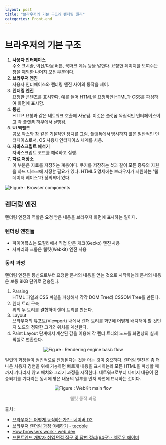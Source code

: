 ```yaml
---
layout: post
title: "브라우저의 기본 구조와 렌더링 원리"
categories: Front-end
---
```


# 브라우저의 기본 구조

1. **사용자 인터페이스**  
   주소 표시줄, 이전/다음 버튼, 북마크 메뉴 등을 말한다. 요청한 페이지를 보여주는 창을 제외한 나머지 모든 부분이다.
2. **브라우저 엔진**  
   사용자 인터페이스와 렌더링 엔진 사이의 동작을 제어.
3. **렌더링 엔진**  
   요청한 콘텐츠를 표시한다. 예를 들어 HTML을 요청하면 HTML과 CSS를 파싱하여 화면에 표시함.
4. **통신**  
   HTTP 요청과 같은 네트워크 호출에 사용됨. 이것은 플랫폼 독립적인 인터페이스이고 각 플랫폼 하부에서 실행됨.
5. **UI 백엔드**  
   콤보 박스와 창 같은 기본적인 장치를 그림. 플랫폼에서 명시하지 않은 일반적인 인터페이스로서, OS 사용자 인터페이스 체계를 사용.
6. **자바스크립트 해석기**  
   자바스크립트 코드를 해석하고 실행.
7. **자료 저장소**  
   이 부분은 자료를 저장하는 계층이다. 쿠키를 저장하는 것과 같이 모든 종류의 자원을 하드 디스크에 저장할 필요가 있다. HTML5 명세에는 브라우저가 지원하는 '웹 데이터 베이스'가 정의되어 있다.

![Figure : Browser components](https://d2.naver.com/content/images/2015/06/helloworld-59361-1.png)

## 렌더링 엔진

렌더링 엔진의 역할은 요청 받은 내용을 브라우저 화면에 표시하는 일이다.

### 렌더링 엔진들

- 파이어폭스는 모질라에서 직접 만든 게코(Gecko) 엔진 사용
- 사파리와 크롬은 웹킷(Webkit) 엔진 사용

### 동작 과정

렌더링 엔진은 통신으로부터 요청한 문서의 내용을 얻는 것으로 시작하는데 문서의 내용은 보통 8KB 단위로 전송된다.

1. Parsing  
   HTML 파일과 CSS 파일을 파싱해서 각각 DOM Tree와 CSSOM Tree를 만든다.
2. 렌더 트리 구축  
   위의 두 트리를 결합하여 렌더 트리를 만든다.
3. Layout  
   브라우저의 뷰포트(Viewport) 내에서 렌더 트리를 화면에 어떻게 배치해야 할 것인지 노드의 정확한 크기와 위치를 계산한다.
4. Paint
   Layout 단계에서 계산된 값을 이용해 각 렌더 트리의 노드를 화면상의 실제 픽셀로 변환한다.

<p style="text-align:center;">
    <img src="https://d2.naver.com/content/images/2015/06/helloworld-59361-2.png" alt="Figure : Rendering engine basic flow"/>
</p>

일련의 과정들이 점진적으로 진행된다는 것을 아는 것이 중요하다. 렌더링 엔진은 좀 더 나은 사용자 경험을 위해 가능하면 빠르게 내용을 표시하는데 모든 HTML을 파싱할 때까지 기다리지 않고 배치와 그리기 과정을 시작한다. 네트워크로부터 나머지 내용이 전송되기를 기다리는 동시에 받은 내용의 일부를 먼저 화면에 표시하는 것이다.

<p style="text-align:center;">
    <img src="https://d2.naver.com/content/images/2015/06/helloworld-59361-3.png" alt="Figure : WebKit main flow"/>
    <p style="color:gray; text-align:center;">웹킷 동작 과정</p>
</p>

출처 :
- [브라우저는 어떻게 동작하는가? - 네이버 D2](https://d2.naver.com/helloworld/59361)
- [브라우저 렌더링 과정 이해하기 - tecoble](https://tecoble.techcourse.co.kr/post/2021-10-24-browser-rendering/)
- [How browsers work - web.dev](https://web.dev/howbrowserswork/)
- [프론트엔드 개발자 취업 면접 질문 및 답변 정리(64문) - 옐로우 에이미](https://amyhyemi.tistory.com/224)
